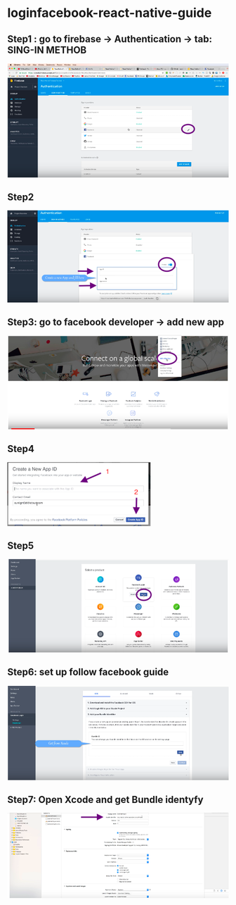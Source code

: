 # loginfacebook-react-native-guide

## Step1 : go to firebase -> Authentication -> tab: SING-IN METHOB

<p align="left">
  <img src="https://github.com/dovandu/loginfacebook-react-native-guide/blob/master/Screen%20Shot%202018-09-04%20at%202.32.53%20PM.png">
</p>

## Step2

<p align="left">
  <img src="https://github.com/dovandu/loginfacebook-react-native-guide/blob/master/Screen%20Shot%202018-09-04%20at%202.33.20%20PM.png">
</p>

## Step3: go to facebook developer -> add new app

<p align="left">
  <img src="https://github.com/dovandu/loginfacebook-react-native-guide/blob/master/Screen%20Shot%202018-09-04%20at%202.37.02%20PM.png">
</p>

## Step4

<p align="left">
  <img src="https://github.com/dovandu/loginfacebook-react-native-guide/blob/master/Screen%20Shot%202018-09-04%20at%202.37.54%20PM.png">
</p>

## Step5

<p align="left">
  <img src="https://github.com/dovandu/loginfacebook-react-native-guide/blob/master/Screen%20Shot%202018-09-04%20at%202.38.20%20PM.png">
</p>

## Step6: set up follow facebook guide

<p align="left">
  <img src="https://github.com/dovandu/loginfacebook-react-native-guide/blob/master/Screen%20Shot%202018-09-04%20at%202.40.40%20PM.png">
</p>

## Step7: Open Xcode and get Bundle identyfy

<p align="left">
  <img src="https://github.com/dovandu/loginfacebook-react-native-guide/blob/master/Screen%20Shot%202018-09-04%20at%202.41.02%20PM.png">
</p>